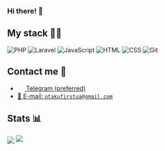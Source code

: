 <h3>Hi there! 👋</h3>

## My stack 👨‍💻	

![PHP](https://img.shields.io/badge/-PHP-%230075a8?logo=php&logoColor=white&style=flat-square) ![Laravel](https://img.shields.io/badge/-Laravel-%230075a8?logo=laravel&logoColor=white&style=flat-square) ![JavaScript](https://img.shields.io/badge/-JavaScript-%23e9d54c?logo=javascript&logoColor=white&style=flat-square) ![HTML](https://img.shields.io/badge/-HTML-%23de4b25?logo=html5&logoColor=white&style=flat-square) ![CSS](https://img.shields.io/badge/-CSS-%230174b8?logo=css3&logoColor=white&style=flat-square) ![Git](https://img.shields.io/badge/-Git-%23ea4f32?logo=git&logoColor=white&style=flat-square) 

## Contact me 💭
- <a href="https://t.me/OtakuFirstUA"><img src="https://upload.wikimedia.org/wikipedia/commons/thumb/8/82/Telegram_logo.svg/768px-Telegram_logo.svg.png" width=16 height=16 align="center" /> Telegram (preferred)</a>
- <a href="mailto:otakufirstua@gmail.com">📩 E-mail: `otakufirstua@gmail.com`</a>

## Stats 📊
<img src="https://gpvc.arturio.dev/Otaku-First" align="center" />
<img src="https://github-readme-stats.vercel.app/api?username=Otaku-First&show_icons=true&count_private=true&theme=material-palenight">

